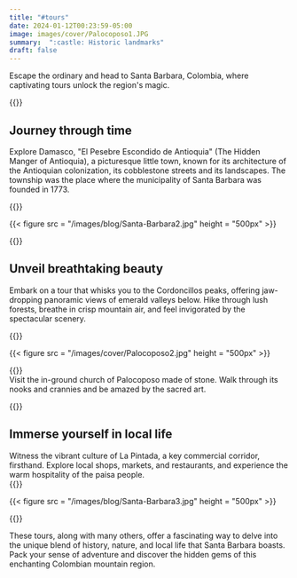 ```yaml
---
title: "#tours"
date: 2024-01-12T00:23:59-05:00
image: images/cover/Palocoposo1.JPG
summary:  ":castle: Historic landmarks"    
draft: false
---  
```

Escape the ordinary and head to Santa Barbara, Colombia, where captivating tours unlock the region's magic.
    
  
{{<break>}}  


## Journey through time  

Explore Damasco, "El Pesebre Escondido de Antioquia" (The Hidden Manger of Antioquia), a picturesque little town, known for its architecture of the Antioquian colonization, its cobblestone streets and its landscapes. The township was the place where the municipality of Santa Barbara was founded in 1773.  
  
{{<break>}}  

{{< figure src = "/images/blog/Santa-Barbara2.jpg" height = "500px" >}}  
  
    
  
{{<break>}}  


## Unveil breathtaking beauty   
Embark on a tour that whisks you to the Cordoncillos peaks, offering jaw-dropping panoramic views of emerald valleys below. Hike through lush forests, breathe in crisp mountain air, and feel invigorated by the spectacular scenery.   
  
{{<break>}}  

{{< figure src = "/images/cover/Palocoposo2.jpg" height = "500px" >}}     
  
{{<break>}}  
 Visit the in-ground church of Palocoposo made of stone. Walk through its nooks and crannies and be amazed by the sacred art.   
  
{{<break>}}  


## Immerse yourself in local life   
Witness the vibrant culture of La Pintada, a key commercial corridor, firsthand. Explore local shops, markets, and restaurants, and experience the warm hospitality of the paisa people.  
{{<break>}}  



{{< figure src = "/images/blog/Santa-Barbara3.jpg" height = "500px" >}}      
  
{{<break>}}  


These tours, along with many others, offer a fascinating way to delve into the unique blend of history, nature, and local life that Santa Barbara boasts. Pack your sense of adventure and discover the hidden gems of this enchanting Colombian mountain region.